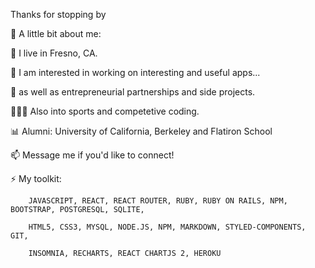 Thanks for stopping by

👋 A little bit about me:

🌲 I live in Fresno, CA.

🤟 I am interested in working on interesting and useful apps...

🌱 as well as entrepreneurial partnerships and side projects.

🧑‍🤝‍🧑 Also into sports and competetive coding.

📊 Alumni: University of California, Berkeley and Flatiron School

📫 Message me if you'd like to connect!

⚡ My toolkit:
	
		JAVASCRIPT, REACT, REACT ROUTER, RUBY, RUBY ON RAILS, NPM, BOOTSTRAP, POSTGRESQL, SQLITE, 

		HTML5, CSS3, MYSQL, NODE.JS, NPM, MARKDOWN, STYLED-COMPONENTS, GIT, 

		INSOMNIA, RECHARTS, REACT CHARTJS 2, HEROKU


                                                                         
                                                                         
